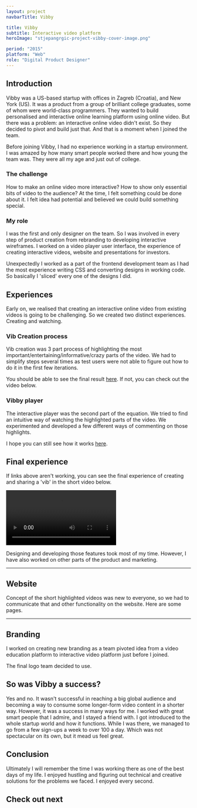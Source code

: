 ```yaml
---
layout: project
navbarTitle: Vibby

title: Vibby
subtitle: Interactive video platform
heroImage: "stjepangrgic-project-vibby-cover-image.png"

period: "2015"
platform: "Web"
role: "Digital Product Designer"
---
```


## Introduction
Vibby was a US-based startup with offices in Zagreb (Croatia), and New York (US). It was a product from a group of brilliant college graduates, some of whom were world-class programmers. They wanted to build personalised and interactive online learning platform using online video. But there was a problem: an interactive online video didn't exist. So they decided to pivot and build just that. And that is a moment when I joined the team.

Before joining Vibby, I had no experience working in a startup environment. I was amazed by how many smart people worked there and how young the team was. They were all my age and just out of college. 

<section class="idea g1-1 grid-inner">

### The challenge
How to make an online video more interactive? How to show only essential bits of video to the audience? At the time, I felt something could be done about it. I felt idea had potential and believed we could build something special.

<figure class="project-width">
  <simg name="stjepangrgic-project-vibby-idea.jpg" />
</figure> 

### My role
I was the first and only designer on the team. So I was involved in every step of product creation from rebranding to developing interactive wireframes. I worked on a video player user interface, the experience of creating interactive videos, website and presentations for investors.

Unexpectedly I worked as a part of the frontend development team as I had the most experience writing CSS and converting designs in working code. So basically I 'sliced' every one of the designs I did.

</section>

## Experiences
Early on, we realised that creating an interactive online video from existing videos is going to be challenging. So we created two distinct experiences. Creating and watching.


### Vib Creation process
Vib creation was 3 part process of highlighting the most important/entertaining/informative/crazy parts of the video. We had to simplify steps several times as test users were not able to figure out how to do it in the first few iterations.

<figure class="project-width" style="mix-blend-mode: darken;">
  <simg name="stjepangrgic-project-vibby-vib-creation-process.jpg" />
</figure>

You should be able to see the final result [here](https://www.vibby.com/create/1). If not, you can check out the video below.


<div class="vibby-player full-width grid-inner">

### Vibby player
The interactive player was the second part of the equation. We tried to find an intuitive way of watching the highlighted parts of the video. We experimented and developed a few different ways of commenting on those highlights.
  
<figure class="full-width"> <!-- style="max-width: 1795px;" -->
  <simg name="stjepangrgic-project-vibby-player.jpg" />
</figure>

I hope you can still see how it works [here](https://www.vibby.com/watch?vib=71KCMcqWZUc).

</div>

## Final experience
If links above aren't working, you can see the final experience of creating and sharing a 'vib' in the short video below.

<div class="video photo-width">
  <video loop controls>
    <source src="/vibby-how-it-works.mp4" type="video/mp4">
    Your browser does not support HTML5 video.
  </video>
</div>

Designing and developing those features took most of my time. However, I have also worked on other parts of the product and marketing.

<hr class="gradient">

## Website
Concept of the short highlighted videos was new to everyone, so we had to communicate that and other functionality on the website. Here are some pages.

<figure class="project-width">
  <simg name="stjepangrgic-project-vibby-website.jpg" />
</figure>

<hr class="gradient">

## Branding
I worked on creating new branding as a team pivoted idea from a video education platform to interactive video platform just before I joined.

<figure class="project-width" style="mix-blend-mode: darken;">
  <simg name="stjepangrgic-project-vibby-logo-ideas.jpg" />
</figure>

<figure class="project-width">
  <simg name="stjepangrgic-project-vibby-logo-conception.jpg" />
</figure>

<figure class="project-width">
  <simg name="stjepangrgic-project-vibby-logo-unaccepted.png" />
</figure>

The final logo team decided to use.

<figure class="project-width">
  <simg name="stjepangrgic-project-vibby-logo-accepted.png" />
</figure>

<div class="conclusion full-width grid">

## So was Vibby a success?
Yes and no. It wasn't successful in reaching a big global audience and becoming a way to consume some longer-form video content in a shorter way. However, it was a success in many ways for me. I worked with great smart people that I admire, and I stayed a friend with. I got introduced to the whole startup world and how it functions. While I was there, we managed to go from a few sign-ups a week to over 100 a day. Which was not spectacular on its own, but it mead us feel great.

## Conclusion
Ultimately I will remember the time I was working there as one of the best days of my life. I enjoyed hustling and figuring out technical and creative solutions for the problems we faced. I enjoyed every second.

## Check out next

<div class="next-project project-width">
  <ProjectCard
    url="/work/agrivi"
    title="Agrivi"
    description="Farm management software"
    bgImage="stjepangrgic-agrivi-card-bgImage.jpg"
    projectImage="stjepangrgic-agrivi-card-projectImage.png"
    underlinColor="#5FC21E"/>
</div>

</div>

<script>
import slink from '@/components/slink.vue'
import simg from '@/components/simg.vue'
import ProjectCard from '@/components/ProjectCard.vue'

export default {
  components: {
    slink,
    simg,
    ProjectCard
  }
}
</script>

<style lang="stylus">
.vibby
  --subtitle-color #538AFF
  --page-header-bgc #F9FAFC
  --content-bgc #F9FAFC
  --conclusion-bg: #ECF0F2

  .idea
    background-color #32323C
    margin-top: 3rem;
    padding-bottom: 4rem;
    h3, p
      color #fff
    p
      opacity 0.9
      -webkit-font-smoothing: antialiased;
      -moz-osx-font-smoothing: grayscale;

  .vibby-player
    background-color: #E7F5FF;
    margin-top: 4rem;
    padding-bottom: 4rem;
    figure
      margin-top: 2rem !important
      margin-bottom: 2rem !important
  .video
    margin: 1rem auto;
    video
      width: 100%
</style>
